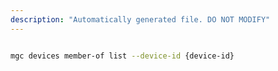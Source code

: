 ```yaml
---
description: "Automatically generated file. DO NOT MODIFY"
---
```


```bash

mgc devices member-of list --device-id {device-id}

```